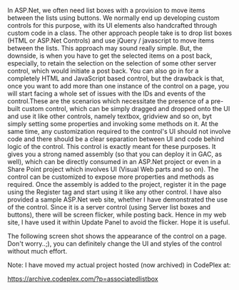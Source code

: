In ASP.Net, we often need list boxes with a provision to move items between the lists using buttons. We normally end up developing custom controls for this purpose, with its UI elements also handcrafted through custom code in a class. The other approach people take is to drop list boxes (HTML or ASP.Net Controls) and use jQuery / javascript to move items between the lists. This approach may sound really simple. But, the downside, is when you have to get the selected items on a post back, especially, to retain the selection on the selection of some other server control, which would initiate a post back. You can also go in for a completely HTML and JavaScript based control, but the drawback is that, once you want to add more than one instance of the control on a page, you will start facing a whole set of issues with the IDs and events of the control.These are the scenarios which necessitate the presence of a pre-built custom control, which can be simply dragged and dropped onto the UI and use it like other controls, namely textbox, gridview and so on, byt simply setting some properties and invoking some methods on it. At the same time, any customization required to the control's UI should not involve code and there should be a clear separation between UI and code behind logic of the control. This control is exactly meant for these purposes. It gives you a strong named assembly (so that you can deploy it in GAC, as well), which can be directly consumed in an ASP.Net project or even in a Share Point project which involves UI (Visual Web parts and so on). The control can be customized to expose more properties and methods as required. Once the assembly is added to the project, register it in the page using the Register tag and start using it like any other control. I have also provided a sample ASP.Net web site, whether I have demonstrated the use of the control. Since it is a server control (using Server list boxes and buttons), there will be screen flicker, while posting back. Hence in my web site, I have used it within Update Panel to avoid the flicker. Hope it is useful.

The following screen shot shows the appearance of the control on a page. Don't worry..;), you can definitely change the UI and styles of the control without much effort.

Note: I have moved my actual project hosted (now archived) in CodePlex at:

https://archive.codeplex.com/?p=associatedlistbox
